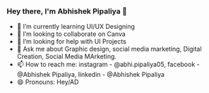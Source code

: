 ### Hey there, I'm Abhishek Pipaliya 👋
  
- 🌱 I’m currently learning UI/UX Designing
- 👯 I’m looking to collaborate on Canva
- 🤔 I’m looking for help with UI Projects
- 💬 Ask me about Graphic design, social media marketing, Digital Creation, Social Media MArketing.
- 📫 How to reach me: instagram - @abhi.pipaliya05, facebook - @Abhishek Pipaliya, linkedin - @Abhishek Pipaliya
- 😄 Pronouns: Hey/AD
